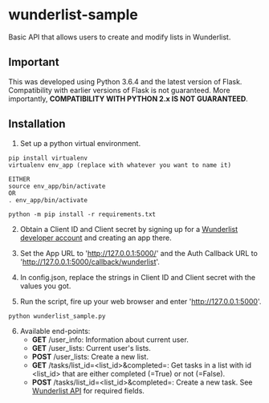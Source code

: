 # wunderlist-sample

Basic API that allows users to create and modify lists in Wunderlist.

## Important

This was developed using Python 3.6.4 and the latest version of Flask. Compatibility with earlier versions of Flask is not guaranteed. More importantly, **COMPATIBILITY WITH PYTHON 2.x IS NOT GUARANTEED**.

## Installation
1. Set up a python virtual environment.

```
pip install virtualenv
virtualenv env_app (replace with whatever you want to name it)

EITHER
source env_app/bin/activate
OR
. env_app/bin/activate

python -m pip install -r requirements.txt
```

2. Obtain a Client ID and Client secret by signing up for a [Wunderlist developer account](https://developer.wunderlist.com) and creating an app there. 

3. Set the App URL to 'http://127.0.0.1:5000/' and the Auth Callback URL to 'http://127.0.0.1:5000/callback/wunderlist'.

4. In config.json, replace the strings in Client ID and Client secret with the values you got.

5. Run the script, fire up your web browser and enter 'http://127.0.0.1:5000'.
```
python wunderlist_sample.py
```

6. Available end-points:  
    * **GET** /user_info: Information about current user.
    * **GET** /user_lists: Current user's lists.
    * **POST** /user_lists: Create a new list.
    * **GET** /tasks/list_id=<list_id>&completed=<completed>: Get tasks in a list with id <list_id> that are either completed (<completed>=True) or not (<completed>=False).
    * **POST** /tasks/list_id=<list_id>&completed=<completed>: Create a new task. See [Wunderlist API](https://developer.wunderlist.com/documentation/endpoints/task) for required fields.


